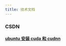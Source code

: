 ```yaml
---
title: 技术文档
---
```


### CSDN

#### [**ubuntu 安装 cuda 和 cudnn**](https://blog.csdn.net/m0_46825740/article/details/121418113)